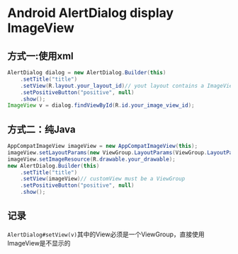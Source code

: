 # Android AlertDialog display ImageView

## 方式一:使用xml

```java
AlertDialog dialog = new AlertDialog.Builder(this)
    .setTitle("title")
    .setView(R.layout.your_layout_id)// yout layout contains a ImageView
    .setPositiveButton("positive", null)
    .show();
ImageView v = dialog.findViewById(R.id.your_image_view_id);
```

## 方式二：纯Java
```java
AppCompatImageView imageView = new AppCompatImageView(this);
imageView.setLayoutParams(new ViewGroup.LayoutParams(ViewGroup.LayoutParams.WRAP_CONTENT, ViewGroup.LayoutParams.WRAP_CONTENT));
imageView.setImageResource(R.drawable.your_drawable);
new AlertDialog.Builder(this)
	.setTitle("title")
	.setView(imageView)// customView must be a ViewGroup
	.setPositiveButton("positive", null)
	.show();
```

## 记录

`AlertDialog#setView(v)`其中的View必须是一个ViewGroup，直接使用ImageView是不显示的

